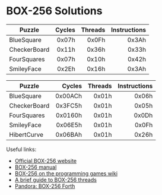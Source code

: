 # BOX-256 Solutions

|Puzzle|Cycles|Threads|Instructions|
|------|-----:|-----:|-----:|
|BlueSquare|0x07h|0x0Fh|0x3Ah|
|CheckerBoard|0x11h|0x36h|0x33h|
|FourSquares|0x07h|0x10h|0x42h|
|SmileyFace|0x2Eh|0x16h|0x3Ah|

|Puzzle|Cycles|Threads|Instructions|
|------|-----:|-----:|-----:|
|BlueSquare|0x00ACh|0x01h|0x06h|
|CheckerBoard|0x3FC5h|0x01h|0x05h|
|FourSquares|0x0160h|0x01h|0x0Dh|
|SmileyFace|0x06E5h|0x01h|0x0Fh|
|HibertCurve|0x06BAh|0x01h|0x26h|

Useful links:
* [Official BOX-256 website](http://box-256.com/)
* [BOX-256 manual](http://box-256.com/manual)
* [BOX-256 on the programming games wiki](http://programminggames.org/BOX-256.ashx)
* [A brief guide to BOX-256 threads](http://corewar.co.uk/box256/threads.htm)
* [Pandora: BOX-256 Forth](http://corewar.co.uk/box256/pandora.htm)


